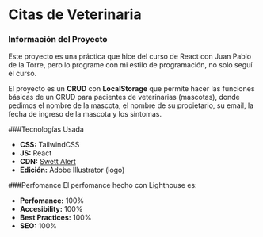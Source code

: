 # Citas de Veterinaria

### Información del Proyecto
Este proyecto es una práctica que hice del curso de React con Juan Pablo de la Torre, pero lo programe con mi estilo de programación, no solo seguí el curso.

El proyecto es un **CRUD** con **LocalStorage** que permite hacer las funciones básicas de un CRUD para pacientes de veterinarias (mascotas), donde pedimos el nombre de la mascota, el nombre de su propietario, su email, la fecha de ingreso de la mascota y los síntomas.

###Tecnologías Usada
- **CSS:** TailwindCSS
- **JS:** React
- **CDN:** [Swett Alert](https://sweetalert2.github.io/ "Swett Alert")
- **Edición:** Adobe Illustrator (logo)

###Perfomance
El perfomance hecho con Lighthouse es:
- **Perfomance:** 100%
- **Accesibility:** 100%
- **Best Practices:** 100%
- **SEO:** 100%
